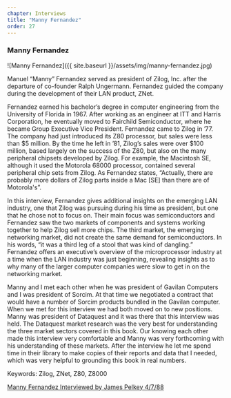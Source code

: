```yaml
---
chapter: Interviews
title: "Manny Fernandez"
order: 27
---
```


### Manny Fernandez

![Manny Fernandez]({{ site.baseurl }}/assets/img/manny-fernandez.jpg)

Manuel “Manny” Fernandez served as president of Zilog, Inc. after the departure of co-founder Ralph Ungermann. Fernandez guided the company during the development of their LAN product, ZNet.

Fernandez earned his bachelor’s degree in computer engineering from the University of Florida in 1967. After working as an engineer at ITT and Harris Corporation, he eventually moved to Fairchild Semiconductor, where he became Group Executive Vice President. Fernandez came to Zilog in ’77. The company had just introduced its Z80 processor, but sales were less than $5 million. By the time he left in ’81, Zilog’s sales were over $100 million, based largely on the success of the Z80, but also on the many peripheral chipsets developed by Zilog. For example, the Macintosh SE, although it used the Motorola 68000 processor, contained several peripheral chip sets from Zilog. As Fernandez states, “Actually, there are probably more dollars of Zilog parts inside a Mac [SE] than there are of Motorola's”.

In this interview, Fernandez gives additional insights on the emerging LAN industry, one that Zilog was pursuing during his time as president, but one that he chose not to focus on. Their main focus was semiconductors and Fernandez saw the two markets of components and systems working together to help Zilog sell more chips. The third market, the emerging networking market, did not create the same demand for semiconductors. In his words, “it was a third leg of a stool that was kind of dangling.” Fernandez offers an executive’s overview of the microprocessor industry at a time when the LAN industry was just beginning, revealing insights as to why many of the larger computer companies were slow to get in on the networking market.

Manny and I met each other when he was president of Gavilan Computers and I was president of Sorcim. At that time we negotiated a contract that would have a number of Sorcim products bundled in the Gavilan computer. When we met for this interview we had both moved on to new positions. Manny was president of Dataquest and it was there that this interview was held. The Dataquest market research was the very best for understanding the three market sectors covered in this book. Our knowing each other made this interview very comfortable and Manny was very forthcoming with his understanding of these markets. After the interview he let me spend time in their library to make copies of their reports and data that I needed, which was very helpful to grounding this book in real numbers.

Keywords: Zilog, ZNet, Z80, Z8000

[Manny Fernandez Interviewed by James Pelkey 4/7/88](https://archive.computerhistory.org/resources/access/text/2018/03/102740308-05-01-acc.pdf)
